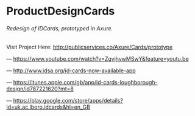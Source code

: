 # ProductDesignCards
###### Redesign of IDCards, prototyped in Axure.

Visit Project Here: http://publicservices.co/Axure/Cards/prototype

—
https://www.youtube.com/watch?v=ZgvjhywMSwY&feature=youtu.be

—
http://www.idsa.org/id-cards-now-available-app

—
https://itunes.apple.com/gb/app/id-cards-loughborough-design/id787221620?mt=8

—
https://play.google.com/store/apps/details?id=uk.ac.lboro.idcards&hl=en_GB


